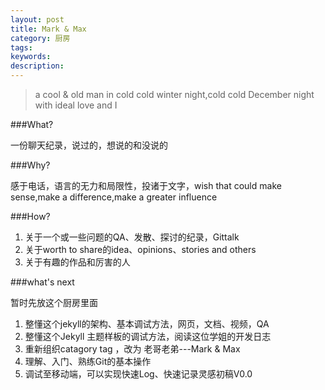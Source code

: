 ```yaml
---
layout: post
title: Mark & Max
category: 厨房
tags: 
keywords: 
description: 
---
```


> a cool & old man in cold cold winter night,cold cold December night with ideal love and I

###What?

一份聊天纪录，说过的，想说的和没说的

###Why?

感于电话，语言的无力和局限性，投诸于文字，wish that could make sense,make a difference,make a greater influence 

###How?

1. 关于一个或一些问题的QA、发散、探讨的纪录，Gittalk
2. 关于worth to share的idea、opinions、stories and others
3. 关于有趣的作品和厉害的人


###what's next

暂时先放这个厨房里面

1. 整懂这个jekyll的架构、基本调试方法，网页，文档、视频，QA
2. 整懂这个Jekyll 主题样板的调试方法，阅读这位学姐的开发日志
3. 重新组织catagory tag ，改为 老哥老弟---Mark & Max
4. 理解、入门、熟练Git的基本操作
5. 调试至移动端，可以实现快速Log、快速记录灵感初稿V0.0
